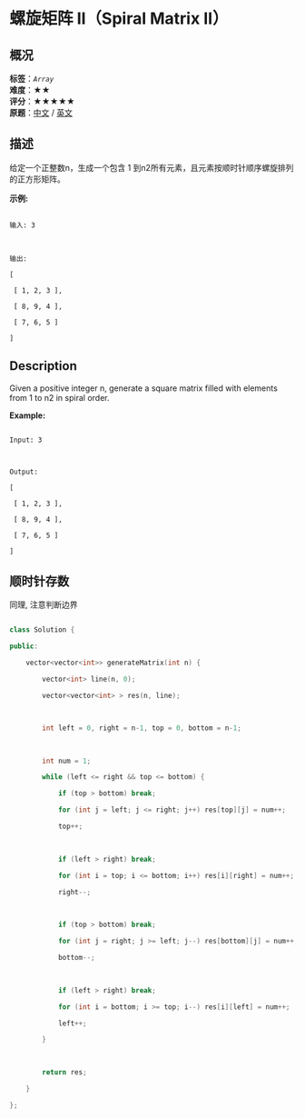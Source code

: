 # 螺旋矩阵 II（Spiral Matrix II）
## 概况
**标签**：*`Array`*<br>
**难度**：★★<br>
**评分**：★★★★★<br>
**原题**：[中文](https://leetcode-cn.com/problems/spiral-matrix-ii) / [英文](https://leetcode.com/problems/spiral-matrix-ii)
## 描述

给定一个正整数n，生成一个包含 1 到n2所有元素，且元素按顺时针顺序螺旋排列的正方形矩阵。



**示例:**

```

输入: 3



输出:

[

 [ 1, 2, 3 ],

 [ 8, 9, 4 ],

 [ 7, 6, 5 ]

]

```



## Description

Given a positive integer n, generate a square matrix filled with elements from 1 to n2 in spiral order.



**Example:**

```

Input: 3



Output:

[

 [ 1, 2, 3 ],

 [ 8, 9, 4 ],

 [ 7, 6, 5 ]

]

```





## 顺时针存数

同理, 注意判断边界

```c++

class Solution {

public:

    vector<vector<int>> generateMatrix(int n) {

        vector<int> line(n, 0);

        vector<vector<int> > res(n, line);



        int left = 0, right = n-1, top = 0, bottom = n-1;

        

        int num = 1;

        while (left <= right && top <= bottom) {

            if (top > bottom) break;

            for (int j = left; j <= right; j++) res[top][j] = num++;

            top++;

            

            if (left > right) break;

            for (int i = top; i <= bottom; i++) res[i][right] = num++;

            right--;

            

            if (top > bottom) break;

            for (int j = right; j >= left; j--) res[bottom][j] = num++;

            bottom--;

            

            if (left > right) break;

            for (int i = bottom; i >= top; i--) res[i][left] = num++;

            left++;            

        }

        

        return res;

    }

};

```